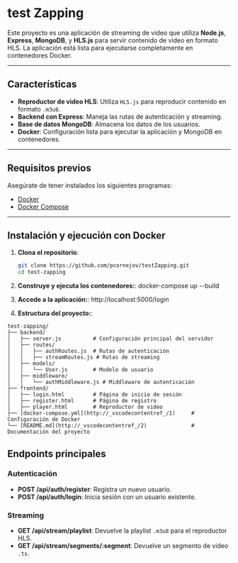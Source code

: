 # test Zapping

Este proyecto es una aplicación de streaming de video que utiliza **Node.js**, **Express**, **MongoDB**, y **HLS.js** para servir contenido de video en formato HLS. La aplicación está lista para ejecutarse completamente en contenedores Docker.

---

## Características

- **Reproductor de video HLS**: Utiliza `HLS.js` para reproducir contenido en formato `.m3u8`.
- **Backend con Express**: Maneja las rutas de autenticación y streaming.
- **Base de datos MongoDB**: Almacena los datos de los usuarios.
- **Docker**: Configuración lista para ejecutar la aplicación y MongoDB en contenedores.

---

## Requisitos previos

Asegúrate de tener instalados los siguientes programas:

- [Docker](https://www.docker.com/)
- [Docker Compose](https://docs.docker.com/compose/)

---

## Instalación y ejecución con Docker

1. **Clona el repositorio**:

   ```bash
   git clone https://github.com/pcornejov/testZapping.git
   cd test-zapping

2. **Construye y ejecuta los contenedores:**:
    docker-compose up --build

3. **Accede a la aplicación:**:
    http://localhost:5000/login

    
4. **Estructura del proyecto:**:
```plaintext
test-zapping/
├── backend/
│   ├── server.js          # Configuración principal del servidor
│   ├── routes/
│   │   ├── authRoutes.js  # Rutas de autenticación
│   │   ├── streamRoutes.js # Rutas de streaming
│   ├── models/
│   │   └── User.js        # Modelo de usuario
│   ├── middleware/
│   │   └── authMiddleware.js # Middleware de autenticación
├── frontend/
│   ├── login.html         # Página de inicio de sesión
│   ├── register.html      # Página de registro
│   ├── player.html        # Reproductor de video
├── [docker-compose.yml](http://_vscodecontentref_/1)     # Configuración de Docker
└── [README.md](http://_vscodecontentref_/2)              # Documentación del proyecto
```

## Endpoints principales

### Autenticación
- **POST /api/auth/register**: Registra un nuevo usuario.
- **POST /api/auth/login**: Inicia sesión con un usuario existente.

### Streaming
- **GET /api/stream/playlist**: Devuelve la playlist `.m3u8` para el reproductor HLS.
- **GET /api/stream/segments/:segment**: Devuelve un segmento de video `.ts`.
